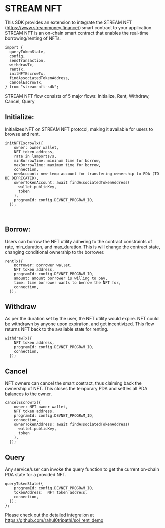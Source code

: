 # STREAM NFT

This SDK provides an extension to integrate the STREAM NFT (https://www.streammoney.finance/) smart contract to your application. STREAM NFT is an on-chain smart contract that enables the real-time borrowing/renting of NFTs.
```
import {
  queryTokenState,
  config,
  sendTransaction,
  withdrawTx,
  rentTx,
  initNFTEscrowTx,
  findAssociatedTokenAddress,
  cancelEscrowTx,
} from "stream-nft-sdk";
```

STREAM NFT flow consists of 5 major flows: Initialize, Rent, Withdraw, Cancel, Query

## Initialize:
Initializes NFT on STREAM NFT protocol, making it available for users to browse and rent.
```
initNFTEscrowTx({
    owner: owner wallet,  
    NFT token address,
    rate in lamports/s,
    minBorrowTime: mininum time for borrow,
    maxBorrowTime: maximum time for borrow,
    connection,
    newAccount: new temp account for transfering ownership to PDA (TO BE DEPRECATED),
    ownerTokenAccount: await findAssociatedTokenAddress(
      wallet.publicKey,
      token
    ),
    programId: config.DEVNET_PROGRAM_ID,
  });
```
 
## Borrow:
Users can borrow the NFT utility adhering to the contract constraints of rate, min_duration, and max_duration. This is will change the contract state, changing conditional ownership to the borrower.
```
rentTx({
    borrower: borrower wallet,
    NFT token address,
    programId: config.DEVNET_PROGRAM_ID,
    amount: amount borrower is willing to pay,
    time: time borrower wants to borrow the NFT for,
    connection,
  });
```

## Withdraw
As per the duration set by the user, the NFT utility would expire. NFT could be withdrawn by anyone upon expiration, and get incentivized. This flow returns NFT back to the available state for renting.
```
withdrawTx({
    NFT token address,
    programId: config.DEVNET_PROGRAM_ID,
    connection,
  });
```

## Cancel
NFT owners can cancel the smart contract, thus claiming back the ownership of NFT. This closes the temporary PDA and settles all PDA balances to the owner.
```
cancelEscrowTx({
    owner: NFT owner wallet,
    NFT token address,
    programId: config.DEVNET_PROGRAM_ID,
    connection,
    ownerTokenAddress: await findAssociatedTokenAddress(
      wallet.publicKey,
      token
    ),
  });
```

## Query
Any service/user can invoke the query function to get the current on-chain PDA state for a provided NFT.
```
queryTokenState({
    programId: config.DEVNET_PROGRAM_ID,
    tokenAddress:  NFT token address,
    connection,
  });
};
```

Please check out the detailed integration at https://github.com/rahul0tripathi/sol_rent_demo
